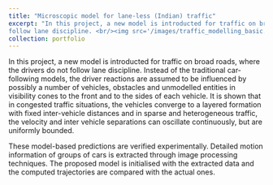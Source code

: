 ```yaml
---
title: "Microscopic model for lane-less (Indian) traffic"
excerpt: "In this project, a new model is introducted for traffic on broad roads, where the drivers do not
follow lane discipline. <br/><img src='/images/traffic_modelling_basic.png'>"
collection: portfolio
---
```


In this project, a new model is introducted for traffic on broad roads, where the drivers do not follow lane discipline. Instead of the traditional car-following models, the driver reactions are assumed to be influenced by possibly a number of vehicles, obstacles and unmodelled entities in visibility cones to the front and to the sides of each vehicle. It is shown that in congested traffic situations, the vehicles converge to a layered formation with fixed inter-vehicle distances and in sparse and heterogeneous traffic, the velocity and inter vehicle separations can oscillate continuously, but are uniformly bounded. 

These model-based predictions are verified experimentally. Detailed motion information of groups of cars is extracted through image processing techniques. The proposed model is initialised with the extracted data and the computed trajectories are compared with the actual ones. 
